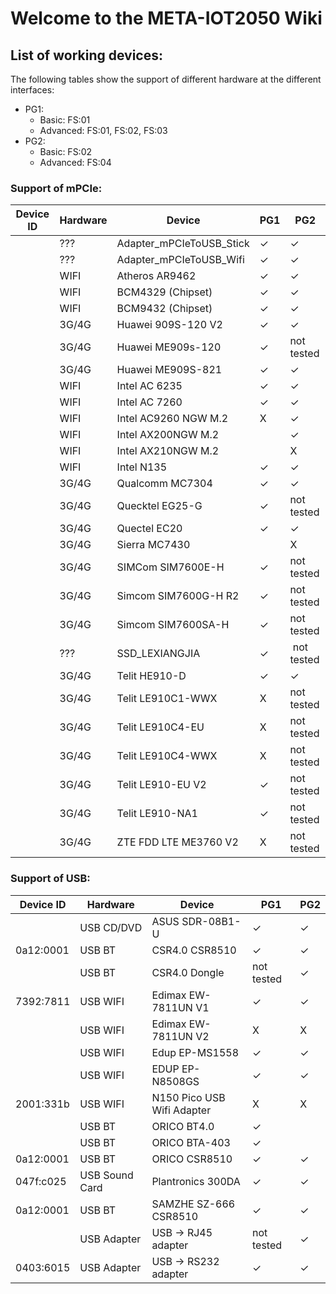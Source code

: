 # **Welcome to the META-IOT2050 Wiki**

## **List of working devices:**

The following tables show the support of different hardware at the different interfaces:

- PG1:
  - Basic: FS:01
  - Advanced: FS:01, FS:02, FS:03
- PG2:
  - Basic: FS:02
  - Advanced: FS:04

### **Support of mPCIe:**

| Device ID | Hardware | Device                     | PG1      | PG2         |
| --------- | -------- | -------------------------- | -------- | ----------- |
|           | ???      | Adapter\_mPCIeToUSB\_Stick | &#10003; | &#10003;    |
|           | ???      | Adapter\_mPCIeToUSB\_Wifi  | &#10003; | &#10003;    |
|           | WIFI     | Atheros AR9462             | &#10003; | &#10003;    |
|           | WIFI     | BCM4329 (Chipset)          | &#10003; | &#10003;    |
|           | WIFI     | BCM9432 (Chipset)          | &#10003; | &#10003;    |
|           | 3G/4G    | Huawei 909S-120 V2         | &#10003; | &#10003;    |
|           | 3G/4G    | Huawei ME909s-120          | &#10003; | not tested  |
|           | 3G/4G    | Huawei ME909S-821          | &#10003; | &#10003;    |
|           | WIFI     | Intel AC 6235              | &#10003; | &#10003;    |
|           | WIFI     | Intel AC 7260              | &#10003; | &#10003;    |
|           | WIFI     | Intel AC9260 NGW M.2       | X        | &#10003;    |
|           | WIFI     | Intel AX200NGW M.2         |          | &#10003;    |
|           | WIFI     | Intel AX210NGW M.2         |          | X           |
|           | WIFI     | Intel N135                 | &#10003; | &#10003;    |
|           | 3G/4G    | Qualcomm MC7304            | &#10003; | &#10003;    |
|           | 3G/4G    | Quecktel EG25-G            | &#10003; | not tested  |
|           | 3G/4G    | Quectel EC20               | &#10003; | &#10003;    |
|           | 3G/4G    | Sierra MC7430              |          | X           |
|           | 3G/4G    | SIMCom SIM7600E-H          | &#10003; | not tested  |
|           | 3G/4G    | Simcom SIM7600G-H R2       | &#10003; | not tested  |
|           | 3G/4G    | Simcom SIM7600SA-H         | &#10003; | not tested  |
|           | ???      | SSD\_LEXIANGJIA            | &#10003; |  not tested |
|           | 3G/4G    | Telit HE910-D              | &#10003; | &#10003;    |
|           | 3G/4G    | Telit LE910C1-WWX          | X        | not tested  |
|           | 3G/4G    | Telit LE910C4-EU           | X        | not tested  |
|           | 3G/4G    | Telit LE910C4-WWX          | X        | not tested  |
|           | 3G/4G    | Telit LE910-EU V2          | &#10003; | not tested  |
|           | 3G/4G    | Telit LE910-NA1            | &#10003; | not tested  |
|           | 3G/4G    | ZTE FDD LTE ME3760 V2      | X        | not tested  |

### **Support of USB:**

| Device ID | Hardware       | Device                     | PG1        | PG2      |
| --------- | -------------- | -------------------------- | ---------- | -------- |
|           | USB CD/DVD     | ASUS SDR-08B1-U            | &#10003;   | &#10003; |
| 0a12:0001 | USB BT         | CSR4.0 CSR8510             | &#10003;   | &#10003; |
|           | USB BT         | CSR4.0 Dongle              | not tested | &#10003; |
| 7392:7811 | USB WIFI       | Edimax EW-7811UN V1        | &#10003;   | &#10003; |
|           | USB WIFI       | Edimax EW-7811UN V2        | X          | X        |
|           | USB WIFI       | Edup EP-MS1558             | &#10003;   | &#10003; |
|           | USB WIFI       | EDUP EP-N8508GS            | &#10003;   | &#10003; |
| 2001:331b | USB WIFI       | N150 Pico USB Wifi Adapter | X          | X        |
|           | USB BT         | ORICO BT4.0                | &#10003;   |          |
|           | USB BT         | ORICO BTA-403              | &#10003;   |          |
| 0a12:0001 | USB BT         | ORICO CSR8510              | &#10003;   | &#10003; |
| 047f:c025 | USB Sound Card | Plantronics 300DA          | &#10003;   | &#10003; |
| 0a12:0001 | USB BT         | SAMZHE SZ-666 CSR8510      | &#10003;   | &#10003; |
|           | USB Adapter    | USB -> RJ45 adapter        | not tested | &#10003; |
| 0403:6015 | USB Adapter    | USB -> RS232 adapter       | &#10003;   | &#10003; |
